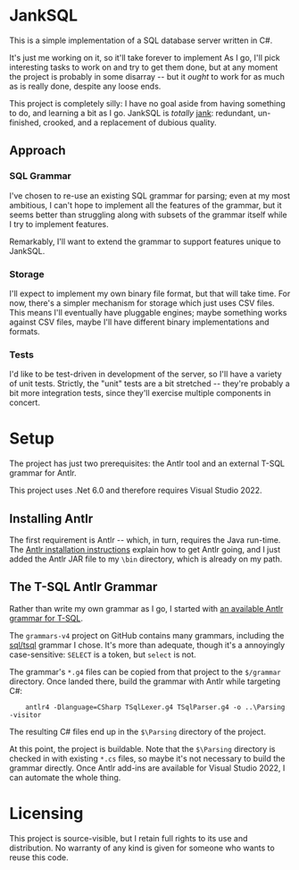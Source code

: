 # JankSQL

This is a simple implementation of a SQL database server written in C#.

It's just me working on it, so it'll take forever to implement As I go, I'll pick interesting tasks to work on and try to get them done, but at any moment the project is probably in some disarray -- but it *ought* to work for as much as is really done, despite any loose ends.

This project is completely silly: I have no goal aside from having something to do, and learning a bit as I go. JankSQL is *totally* [jank](https://www.urbandictionary.com/define.php?term=jank): redundant, un-finished, crooked, and a replacement of dubious quality.


## Approach

### SQL Grammar

I've chosen to re-use an existing SQL grammar for parsing; even at my most ambitious, I can't hope to implement all the features of the grammar, but it seems better than struggling along with subsets of the grammar itself while I try to implement features.

Remarkably, I'll want to extend the grammar to support features unique to JankSQL.

### Storage

I'll expect to implement my own binary file format, but that will take time. For now, there's a simpler mechanism for storage which just uses CSV files. This means I'll eventually have pluggable engines; maybe something works against CSV files, maybe I'll have different binary implementations and formats.

### Tests

I'd like to be test-driven in development of the server, so I'll have a variety of unit tests. Strictly, the "unit" tests are a bit stretched -- they're probably a bit more integration tests, since they'll exercise multiple components in concert. 


# Setup 

The project has just two prerequisites: the Antlr tool and an external T-SQL grammar for Antlr.

This project uses .Net 6.0 and therefore requires Visual Studio 2022.

## Installing Antlr
The first requirement is Antlr -- which, in turn, requires the Java run-time. The [Antlr installation instructions]( https://github.com/antlr/antlr4/blob/master/doc/getting-started.md) explain how to get Antlr going, and I just added the Antlr JAR file to my `\bin` directory, which is already on my path.

## The T-SQL Antlr Grammar
Rather than write my own grammar as I go, I started with [an available Antlr grammar for T-SQL](https://github.com/antlr/grammars-v4/tree/master/sql/tsql). 

The `grammars-v4` project on GitHub contains many grammars, including the [sql/tsql](https://github.com/antlr/grammars-v4/tree/master/sql/tsql) grammar I chose. It's more than adequate, though it's a annoyingly case-sensitive: `SELECT` is a token, but `select` is not.

The grammar's `*.g4` files can be copied from that project to the `$/grammar` directory.  Once landed there, build the grammar with Antlr while targeting C#:

```
    antlr4 -Dlanguage=CSharp TSqlLexer.g4 TSqlParser.g4 -o ..\Parsing -visitor
```

The resulting C# files end up in the `$\Parsing` directory of the project.

At this point, the project is buildable. Note that the `$\Parsing` directory is checked in with existing `*.cs` files, so maybe it's not necessary to build the grammar directly. Once Antlr add-ins are available for Visual Studio 2022, I can automate the whole thing.


# Licensing

This project is source-visible, but I retain full rights to its use and distribution. No warranty of any kind is given for someone who wants to reuse this code.

